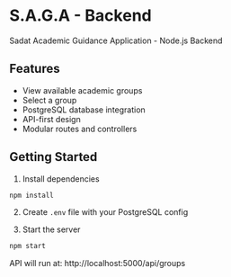# S.A.G.A - Backend

Sadat Academic Guidance Application - Node.js Backend

## Features

- View available academic groups
- Select a group
- PostgreSQL database integration
- API-first design
- Modular routes and controllers

## Getting Started

1. Install dependencies
```bash
npm install
```

2. Create `.env` file with your PostgreSQL config

3. Start the server
```bash
npm start
```

API will run at: http://localhost:5000/api/groups